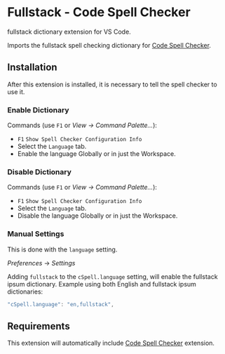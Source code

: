 # Fullstack - Code Spell Checker

fullstack dictionary extension for VS Code.

Imports the fullstack spell checking dictionary for [Code Spell Checker](https://marketplace.visualstudio.com/items?itemName=streetsidesoftware.code-spell-checker).

## Installation

After this extension is installed, it is necessary to tell the spell checker to use it.

### Enable Dictionary

Commands (use `F1` or _View -> Command Palette..._):

- `F1` `Show Spell Checker Configuration Info`
- Select the `Language` tab.
- Enable the language Globally or in just the Workspace.

### Disable Dictionary

Commands (use `F1` or _View -> Command Palette..._):

- `F1` `Show Spell Checker Configuration Info`
- Select the `Language` tab.
- Disable the language Globally or in just the Workspace.

### Manual Settings

This is done with the `language` setting.

_Preferences_ -> _Settings_

Adding `fullstack` to the `cSpell.language` setting, will enable the fullstack ipsum dictionary.
Example using both English and fullstack ipsum dictionaries:

```javascript
"cSpell.language": "en,fullstack",
```

## Requirements

This extension will automatically include [Code Spell Checker](https://marketplace.visualstudio.com/items?itemName=streetsidesoftware.code-spell-checker) extension.
